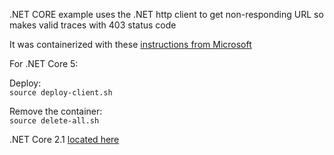 .NET CORE example uses the .NET http client to get non-responding URL so makes valid traces with 403 status code

It was containerized with these [instructions from Microsoft](https://docs.microsoft.com/en-us/dotnet/core/docker/build-container?tabs=windows)

For .NET Core 5:  

Deploy:  
`source deploy-client.sh`

Remove the container:  
`source delete-all.sh`

.NET Core 2.1 [located here](../../misc/dotnet-2.1)